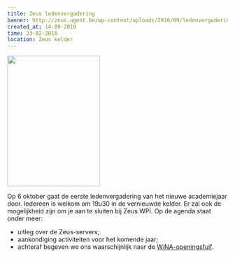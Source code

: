 ```yaml
---
title: Zeus ledenvergadering
banner: http://zeus.ugent.be/wp-content/uploads/2010/09/ledenvergadering-212x300.png
created_at: 14-09-2010
time: 23-02-2016
location: Zeus kelder
---
```


<a href="https://zeus.ugent.be/wp-content/uploads/2010/09/ledenvergadering.png"><img src="http://zeus.ugent.be/wp-content/uploads/2010/09/ledenvergadering-212x300.png" alt="" title="ledenvergadering" width="212" height="300" class="alignright size-medium wp-image-545" /></a>

Op 6 oktober gaat de eerste ledenvergadering van het nieuwe academiejaar door. Iedereen is welkom om 19u30 in de vernieuwde kelder. Er zal ook de mogelijkheid zijn om je aan te sluiten bij Zeus WPI. Op de agenda staat onder meer:
<ul><li>uitleg over de Zeus-servers;</li>
    <li>aankondiging activiteiten voor het komende jaar;</li>
    <li>achteraf begeven we ons waarschijnlijk naar de <a href="http://wina.ugent.be/activiteiten/?id=397/" >WiNA-openingsfuif</a >.</li>
</ul>
